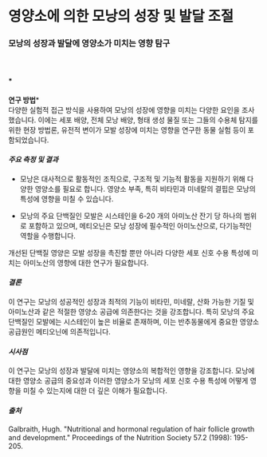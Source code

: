 ﻿
# 영양소에 의한 모낭의 성장 및 발달 조절   

### 모낭의 성장과 발달에 영양소가 미치는 영향 탐구   
　   
#### *
 **연구 방법***    
다양한 실험적 접근 방식을 사용하여 모낭의 성장에 영향을 미치는 다양한 요인을 조사했습니다. 이에는 세포 배양, 전체 모낭 배양, 형태 생성 물질 또는 그들의 수용체 탐지를 위한 현장 방법론, 유전적 변이가 모발 성장에 미치는 영향을 연구한 동물 실험 등이 포함되었습니다. 

#### ***주요 측정 및 결과***

 - 모낭은 대사적으로 활동적인 조직으로, 구조적 및 기능적 활동을 지원하기 위해 다양한 영양소를 필요로 합니다.
영양소 부족, 특히 비타민과 미네랄의 결핍은 모낭의 특성에 영향을 미칠 수 있습니다.

 - 모낭의 주요 단백질인 모발은 시스테인을 6-20 개의 아미노산 잔기 당 하나의 범위로 포함하고 있으며, 메티오닌은 모낭 성장에 필수적인 아미노산으로, 다기능적인 역할을 수행합니다.

개선된 단백질 영양은 모발 성장을 촉진할 뿐만 아니라 다양한 세포 신호 수용 특성에 미치는 아미노산의 영향에 대한 연구가 필요합니다.

#### ***결론***    
이 연구는 모낭의 성공적인 성장과 최적의 기능이 비타민, 미네랄, 산화 가능한 기질 및 아미노산과 같은 적절한 영양소 공급에 의존한다는 것을 강조합니다. 특히 모낭의 주요 단백질인 모발에는 시스테인이 높은 비율로 존재하며, 이는 반추동물에게 중요한 영양소 공급원인 메티오닌에 의존적입니다.

#### ***시사점***    
이 연구는 모낭의 성장과 발달에 미치는 영양소의 복합적인 영향을 강조합니다. 모낭에 대한 영양소 공급의 중요성과 이러한 영양소가 모낭의 세포 신호 수용 특성에 어떻게 영향을 미칠 수 있는지에 대한 더 깊은 이해가 필요합니다.

#### ***출처***    
Galbraith, Hugh. "Nutritional and hormonal regulation of hair follicle growth and development." Proceedings of the Nutrition Society 57.2 (1998): 195-205.
<!--stackedit_data:
eyJoaXN0b3J5IjpbLTgxNzI3OTIsOTM1MTY4MjgyLDM5ODMwNj
Q0MV19
-->